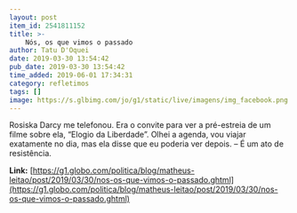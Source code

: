 ```yaml
---
layout: post
item_id: 2541811152
title: >-
    Nós, os que vimos o passado
author: Tatu D'Oquei
date: 2019-03-30 13:54:42
pub_date: 2019-03-30 13:54:42
time_added: 2019-06-01 17:34:31
category: refletimos
tags: []
image: https://s.glbimg.com/jo/g1/static/live/imagens/img_facebook.png
---
```


Rosiska Darcy me telefonou. Era o convite para ver a pré-estreia de um filme sobre ela, “Elogio da Liberdade”. Olhei a agenda, vou viajar exatamente no dia, mas ela disse que eu poderia ver depois. – É um ato de resistência.

**Link:** [https://g1.globo.com/politica/blog/matheus-leitao/post/2019/03/30/nos-os-que-vimos-o-passado.ghtml](https://g1.globo.com/politica/blog/matheus-leitao/post/2019/03/30/nos-os-que-vimos-o-passado.ghtml)

